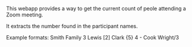 This webapp provides a way to get the current count of peole attending a Zoom meeting.

It extracts the number found in the participant names.

Example formats:
Smith Family 3
Lewis [2]
Clark {5}
4 - Cook
Wright/3
